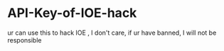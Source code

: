 # API-Key-of-IOE-hack
ur can use this to hack IOE , I don't care, if ur have banned, I will not be responsible
